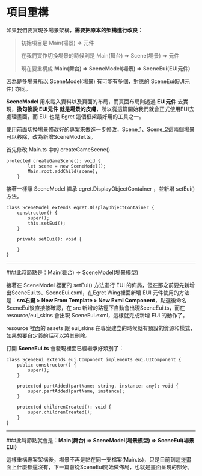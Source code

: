 # 項目重構

如果我們要實現多場景架構，**需要把原本的架構進行改良**：

> 初始項目是 Main(場景) => 元件
>
> 在我們實作切換場景的時候則是 Main(舞台) => Scene(場景) => 元件
>
> 現在要重構成 **Main(舞台) => SceneModel(場景) => SceneEui(EUI元件)**

因為是多場景所以 SceneModel(場景) 有可能有多個，對應的 SceneEui(EUI元件) 亦同。

**SceneModel** 用來載入資料以及頁面的布局，而頁面布局則透過 **EUI元件** 去實現，**換句換說 EUI元件 就是場景的皮膚**，所以從這篇開始我們就會正式使用EUI去處理畫面，而 EUI 也是 Egret 這個框架最好用的工具之一。

使用前面切換場景修改好的專案來做進一步修改，Scene_1、Scene_2這兩個場景可以移除，改為新增SceneModel.ts。

首先修改 Main.ts 中的 createGameScene()

```
protected createGameScene(): void {
        let scene = new SceneModel();
        Main.root.addChild(scene);
    }
```



接著一樣讓 SceneModel 繼承 egret.DisplayObjectContainer ，並新增 setEui() 方法。

```
class SceneModel extends egret.DisplayObjectContainer {
    constructor() {
        super();
        this.setEui();
    }

    private setEui(): void {

    }
}
```

----

###此時節點是：Main(舞台) => SceneModel(場景模型)

接著在 SceneModel 裡面的 setEui() 方法進行 EUI 的佈局，但在那之前要先新增出SceneEui.ts、SceneEui.exml，在Egret Wing裡面新增 EUI 元件使用的方法是：**src右鍵 > New From Template > New Exml Component**，點選後命名SceneEui後直接按確認，在 src 新增的路徑下自動會出現SceneEui.ts，而在 resource/eui_skins 會出現 SceneEui.exml，這樣就完成新增 EUI 的動作了。

resource 裡面的 assets 跟 eui_skins 在專案建立的時候就有預設的資源和樣式，如果想要自定義的話可以將其刪除。

打開 **SceneEui.ts** 會發現裡面已經繼承好類別了：

```
class SceneEui extends eui.Component implements eui.UIComponent {
	public constructor() {
		super();
	}

	protected partAdded(partName: string, instance: any): void {
		super.partAdded(partName, instance);
	}

	protected childrenCreated(): void {
		super.childrenCreated();
	}
}
```

----

###此時節點就會是：**Main(舞台) => SceneModel(場景模型) => SceneEui(場景EUI)**



這樣重構專案架構後，場景不再是黏在同一支檔案(Main.ts)，只是目前到這邊畫面上什麼都還沒有，下一篇會從SceneEui開始做佈局，也就是畫面呈現的部分。
